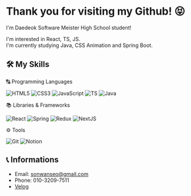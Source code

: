 # Thank you for visiting my Github! 😝
I'm Daedeok Software Meister High School student!  

I'm interested in React, TS, JS.  
I'm currently studying Java, CSS Animation and Spring Boot.

## 🛠 My Skills
🔠 Programming Languages

![HTML5](https://img.shields.io/badge/HTML5-E34F26?style=&logo=)
![CSS3](https://img.shields.io/badge/CSS3-1572B6?style=&logo=)
![JavaScript](https://img.shields.io/badge/JavaScript-F7DF1E?style=&logo=)
![TS](https://img.shields.io/badge/TypeScript-3178C6?style=&logo=)
![Java](https://img.shields.io/badge/Java-007396?style=&logo=)


📚 Libraries & Frameworks

![React](https://img.shields.io/badge/React-61DAFB?style=&logo=)
![Spring](https://img.shields.io/badge/Spring-6DB33F?style=&logo=)
![Redux](https://img.shields.io/badge/Redux-764ABC?style=&logo=)
![NextJS](https://img.shields.io/badge/NextJS-000000?style=&logo=)


⚙️ Tools

![Git](https://img.shields.io/badge/Git-F05032?style=&logo=)
![Notion](https://img.shields.io/badge/Notion-000000?style=&logo=)



## 📞 Informations
- Email: sonwanseo@gmail.com
- Phone: 010-3209-7511
- [Velog](https://velog.io/@sonwanseo/)
